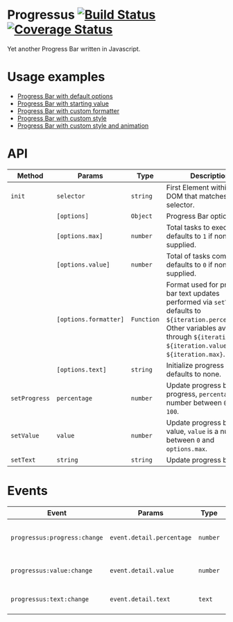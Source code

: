 # Progressus [![Build Status](https://travis-ci.org/jcsmorais/progressus.svg?branch=master)](https://travis-ci.org/jcsmorais/progressus) [![Coverage Status](https://coveralls.io/repos/github/jcsmorais/progressus/badge.svg?branch=master)](https://coveralls.io/github/jcsmorais/progressus?branch=master)
Yet another Progress Bar written in Javascript.

# Usage examples
* [Progress Bar with default options](https://jsfiddle.net/jcsmorais/Lzkuz6af/)
* [Progress Bar with starting value](https://jsfiddle.net/jcsmorais/5jqc3xw7/)
* [Progress Bar with custom formatter](https://jsfiddle.net/jcsmorais/7phwqjod/)
* [Progress Bar with custom style](https://jsfiddle.net/jcsmorais/3wken654/)
* [Progress Bar with custom style and animation](https://jsfiddle.net/jcsmorais/852hehrL/)

# API
| Method        | Params              | Type     | Description                                                                                                                 |
|---------------|---------------------|----------|-------------------------------------------------------------------|
| `init`        | `selector`            | `string`   | First Element within the DOM that matches given selector. |
|               | `[options]`           | `Object`   | Progress Bar options. |
|               | `[options.max]`       | `number`   | Total tasks to execute, defaults to `1` if none supplied. |
|               | `[options.value]`     | `number`   | Total of tasks completed, defaults to `0` if none supplied. |
|               | `[options.formatter]` | `Function` | Format used for progress bar text updates performed via `setText`, defaults to `${iteration.percentage}%`. Other variables available through `${iteration}` are: `${iteration.value}` and `${iteration.max}`. |
|               | `[options.text]`      | `string`   | Initialize progress bar text, defaults to none. |
| `setProgress` | `percentage`          | `number`   | Update progress bar progress, `percentage` is a number between `0` and `100`. |
| `setValue`    | `value`               | `number`   | Update progress bar value, `value` is a number between `0` and `options.max`. |
| `setText`     | `string`              | `string`   | Update progress bar text. |

# Events
| Event                        | Params                    | Type     | Description                                                                                                                 |
|------------------------------|---------------------------|----------|---------------------------------|
| `progressus:progress:change` | `event.detail.percentage` | `number` | Triggered when progress changes. |
| `progressus:value:change`    | `event.detail.value`      | `number` | Triggered when value changes. |
| `progressus:text:change`     | `event.detail.text`       | `text`   | Triggered when text changes. |
